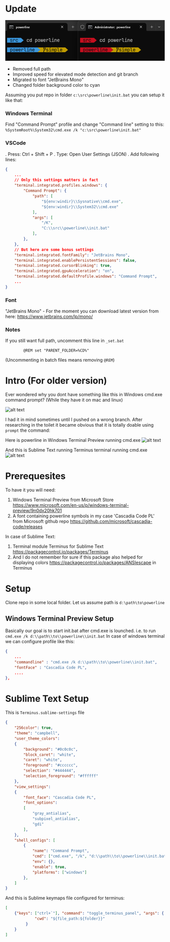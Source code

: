 # Update

![alt text](./images/powerline_v2.png)

* Removed full path
* Improved speed for elevated mode detection and git branch
* Migrated to font "JetBrains Mono" 
* Changed folder background color to cyan


Assuming you put repo in folder ```c:\src\powerline\init.bat``` you can setup it like that:

### Windows Terminal

Find "Command Prompt" profile and change "Command line" setting to this: ```%SystemRoot%\System32\cmd.exe /k "c:\src\powerline\init.bat"```

### VSCode

. Press: Ctrl + Shift + P
. Type: Open User Settings (JSON)
. Add following lines:

```json
{
    ...
    // Only this settings matters in fact
    "terminal.integrated.profiles.windows": {
        "Command Prompt": {
            "path": [
                "${env:windir}\\Sysnative\\cmd.exe",
                "${env:windir}\\System32\\cmd.exe"
            ],
            "args": [
                "/K",
                "C:\\src\\powerline\\init.bat"        
            ],
        },
    },
    // But here are some bonus settings
    "terminal.integrated.fontFamily": "JetBrains Mono",
    "terminal.integrated.enablePersistentSessions": false,
    "terminal.integrated.cursorBlinking": true,
    "terminal.integrated.gpuAcceleration": "on",
    "terminal.integrated.defaultProfile.windows": "Command Prompt",
    ...
}
```
### Font

"JetBrains Mono" - For the moment you can download latest version from here: https://www.jetbrains.com/lp/mono/

### Notes

If you still want full path, uncomment this line in ```_set.bat```

```batch
        @REM set "PARENT_FOLDER=%CD%"
```

(Uncommenting in batch files means removing ```@REM```)

# Intro (For older version)

Ever wondered why you dont have something like this in Windows cmd.exe command prompt? (While they have it on mac and linux)

![alt text](./images/power_line.png)

I had it in mind sometimes until I pushed on a wrong branch. After researching in the toilet it became obvious that it is totally doable using ```prompt``` the command:

Here is powerline in Windows Terminal Preview running cmd.exe
![alt text](./images/windows_terminal_preview_powerline.png)

And this is Sublime Text running Terminus terminal running cmd.exe
![alt text](./images/sublime_text_terminus_powerline.png)

# Prerequesites

To have it you will need:

1. Windows Terminal Preview from Microsoft Store https://www.microsoft.com/en-us/p/windows-terminal-preview/9n0dx20hk701
2. A font containing powerline symbols in my case 'Cascadia Code PL' from Microsoft github repo https://github.com/microsoft/cascadia-code/releases


In case of Sublime Text:
1. Terminal module Terminus for Sublime Text https://packagecontrol.io/packages/Terminus
2. And I do not remember for sure if this package also helped for displaying colors https://packagecontrol.io/packages/ANSIescape in Terminus


# Setup


Clone repo in some local folder. Let us assume path is ```d:\path\to\powerline```

## Windows Terminal Preview Setup
Basically our goal is to start init.bat after cmd.exe is lounched. i.e. to run ```cmd.exe /k d:\\path\\to\\powerline\\init.bat``` In case of windows terminal we can configure profile like this:
```json
{
    ...
    "commandline" : "cmd.exe /k d:\\path\\to\\powerline\\init.bat",
    "fontFace" : "Cascadia Code PL",
    ....
},
```

# Sublime Text Setup

This is ```Terminus.sublime-settings``` file

```json
{
    "256color": true,
    "theme": "campbell",
    "user_theme_colors":
    {
        "background": "#0c0c0c",
        "block_caret": "white",
        "caret": "white",
        "foreground": "#cccccc",
        "selection": "#444444",
        "selection_foreground": "#ffffff"
    },
    "view_settings":
    {
        "font_face": "Cascadia Code PL",
        "font_options":
        [
            "gray_antialias",
            "subpixel_antialias",
            "gdi"
        ],
    },
    "shell_configs": [
        {
            "name": "Command Prompt",
            "cmd": ["cmd.exe", "/k", "d:\\path\\to\\powerline\\init.bat"],
            "env": {},
            "enable": true,
            "platforms": ["windows"]
        },
    ]
}
```

And this is Sublime keymaps file configured for terminus:

```json
[
    {"keys": ["ctrl+`"], "command": "toggle_terminus_panel", "args": {
             "cwd": "${file_path:${folder}}"
         }
    }
]
```
